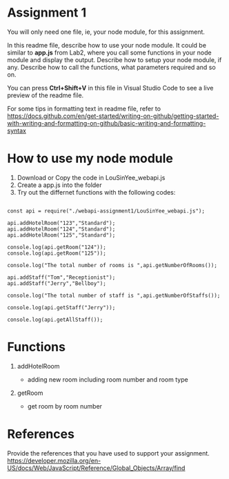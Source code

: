# Assignment 1

You will only need one file, ie, your node module, for this assignment.

In this readme file, describe how to use your node module. It could be similar to **app.js** from Lab2, where you call some functions in your node module and display the output. Describe how to setup your node module, if any. Describe how to call the functions, what parameters required and so on.

You can press **Ctrl+Shift+V** in this file in Visual Studio Code to see a live preview of the readme file.

For some tips in formatting text in readme file, refer to https://docs.github.com/en/get-started/writing-on-github/getting-started-with-writing-and-formatting-on-github/basic-writing-and-formatting-syntax

# How to use my node module

1. Download or Copy the code in LouSinYee_webapi.js
2. Create a app.js into the folder
3. Try out the differnet functions with the following codes:

```

const api = require("./webapi-assignment1/LouSinYee_webapi.js");

api.addHotelRoom("123","Standard");
api.addHotelRoom("124","Standard");
api.addHotelRoom("125","Standard");

console.log(api.getRoom("124"));
console.log(api.getRoom("125"));

console.log("The total number of rooms is ",api.getNumberOfRooms());

api.addStaff("Tom","Receptionist");
api.addStaff("Jerry","Bellboy");

console.log("The total number of staff is ",api.getNumberOfStaffs());

console.log(api.getStaff("Jerry"));

console.log(api.getAllStaff());
```

# Functions

1. addHotelRoom
    - adding new room including room number and room type

2. getRoom
    - get room by room number

# References
Provide the references that you have used to support your assignment. 
https://developer.mozilla.org/en-US/docs/Web/JavaScript/Reference/Global_Objects/Array/find